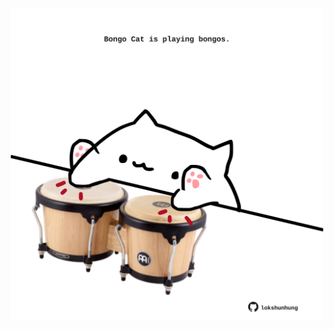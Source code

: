 <!-- built at 24/02/2025, 14:00:40 UTC -->
<p align="center">
  <img width="500" height="500" src="./ReadmeImage.svg">
</p>
